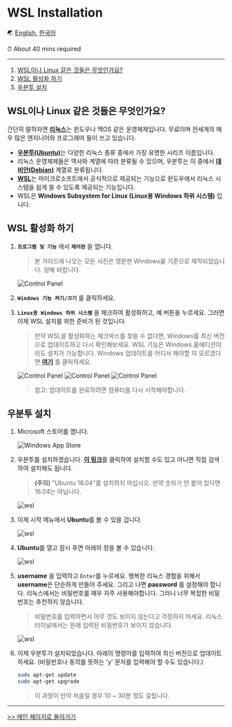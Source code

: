 # WSL Installation

🌏 [English](WSL.md), [한국어](WSL.kr.md)

⏰ About 40 mins required

---

1. [WSL이나 Linux 같은 것들은 무엇인가요?](#WSL이나-Linux-같은-것들은-무엇인가요)
1. [WSL 활성화 하기](#WSL-활성화-하기)
1. [우분투 설치](#우분투-설치)

## WSL이나 Linux 같은 것들은 무엇인가요?

간단히 말하자면 [**리눅스**](https://en.wikipedia.org/wiki/Linux)는 윈도우나 맥OS 같은 운영체제입니다. 무료이며 전세계의 매우 많은 엔지니어와 프로그래머 들이 쓰고 있습니다.

- [**우분투(Ubuntu)**](https://en.wikipedia.org/wiki/Ubuntu)는 다양한 리눅스 종류 중에서 가장 유명한 시리즈 이름입니다.
- 리눅스 운영체제들은 역사와 계열에 따라 분류될 수 있으며, 우분투는 이 중에서 [**데비안(Debian)**](https://en.wikipedia.org/wiki/Debian) 계열로 분류됩니다.
- [**WSL**](https://docs.microsoft.com/en-us/windows/wsl/about)는 마이크로소프트에서 공식적으로 제공되는 기능으로 윈도우에서 리눅스 시스템을 쉽게 쓸 수 있도록 제공되는 기능입니다.
- WSL은 **Windows Subsystem for Linux (Linux용 Windows 하위 시스템)** 입니다.

## WSL 활성화 하기

1. **`프로그램 및 기능`** 에서 **`제어판`** 을 엽니다.

    > 본 가이드에 나오는 모든 사진은 영문판 Windows를 기준으로 제작되었습니다. 양해 바랍니다.

    ![Control Panel](/img/wsl/control_panel1.PNG)

1. **`Windows 기능 켜기/끄기`** 를 클릭하세요.
2. **`Linux용 Windows 하위 시스템`** 을 체크하여 활성화하고, 예 버튼을 누르세요. 그러면 이제 WSL 설치를 위한 준비가 된 것입니다.

   > 만약 WSL을 활성화하는 체크박스를 찾을 수 없다면, Windows를 최신 버전으로 업데이트하고 다시 확인해보세요. WSL 기능은 Windows 홈에디션이라도 설치가 가능합니다. Windows 업데이트를 어디서 해야할 지 모르겠다면 [**여기**](https://support.microsoft.com/en-us/help/4027667/windows-10-update) 를 클릭하세요.

    ![Control Panel](/img/wsl/control_panel2.PNG)
    ![Control Panel](/img/wsl/control_panel3.PNG)
    ![Control Panel](/img/wsl/control_panel4.PNG)

    > 참고: 업데이트를 완료하려면 컴퓨터를 다시 시작해야합니다.

## 우분투 설치

1. Microsoft 스토어를 엽니다.

    ![Windows App Store](/img/wsl/wsl1.PNG)

1. 우분투를 설치하겠습니다. [**이 링크**](https://www.microsoft.com/en-us/p/ubuntu/9nblggh4msv6?activetab=pivot%3Aoverviewtab)를 클릭하여 설치할 수도 있고 아니면 직접 검색하여 설치해도 됩니다.

    > **(주의)** "Ubuntu 16.04"를 설치하지 마십시오. 만약 숫자가 안 붙어 있다면 16.04는 아닙니다.

    ![wsl](/img/wsl/wsl2.PNG)

1. 이제 시작 메뉴에서 **Ubuntu**를 볼 수 있을 겁니다.

    ![wsl](/img/wsl/wsl3.PNG)

1. **Ubuntu**를 열고 잠시 후면 아래의 창을 볼 수 있습니다.

    ![wsl](/img/wsl/wsl5.PNG)

1. **username** 을 입력하고 `Enter`를 누르세요. 행복한 리눅스 경험을 위해서 **username**은 단순하게 만들어 주세요. 그리고 나면 **password** 를 설정해야 합니다. 리눅스에서는 비밀번호를 매우 자주 사용해야합니다. 그러니 너무 복잡한 비밀번호는 추천하지 않습니다.

    > 비밀번호를 입력하면서 아무 것도 보이지 않는다고 걱정하지 마세요. 리눅스 터미널에서는 원래 입력된 비밀번호가 보이지 않습니다.

    ![wsl](/img/wsl/wsl6.PNG)

1. 이제 우분투가 설치되었습니다. 아래의 명령어를 입력하여 최신 버전으로 업데이트 하세요. (비밀번호나 동의를 뜻하는 'y' 문자를 입력해야 할 수도 있습니다.)

    ```bash
    sudo apt-get update
    sudo apt-get upgrade
    ```

    > 이 과정이 만약 처음일 경우 10 ~ 30분 정도 걸립니다.

---
[>> 메인 페이지로 돌아가기](/README.md)
